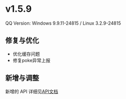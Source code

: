 # v1.5.9

QQ Version: Windows 9.9.11-24815 / Linux 3.2.9-24815

## 修复与优化
* 优化缓存问题
* 修复poke异常上报

## 新增与调整


新增的 API 详细见[API文档](https://napneko.github.io/zh-CN/develop/extends_api)
